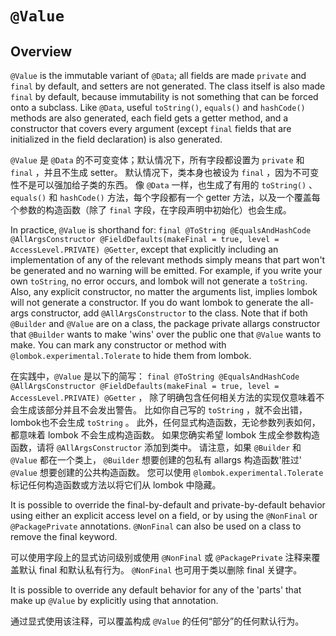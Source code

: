 # `@Value`

## Overview


`@Value` is the immutable variant of `@Data`; all fields are made `private` and `final` by default, and setters are not generated. 
The class itself is also made `final` by default, because immutability is not something that can be forced onto a subclass. 
Like `@Data`, useful `toString()`, `equals()` and `hashCode()` methods are also generated, each field gets a getter method, and a constructor that covers every argument (except `final` fields that are initialized in the field declaration) is also generated.


`@Value` 是 `@Data` 的不可变变体；默认情况下，所有字段都设置为 `private` 和 `final` ，并且不生成 setter。
默认情况下，类本身也被设为 `final` ，因为不可变性不是可以强加给子类的东西。
像 `@Data` 一样，也生成了有用的 `toString()` 、 `equals()` 和 `hashCode()` 方法，每个字段都有一个 getter 方法，以及一个覆盖每个参数的构造函数（除了 `final` 字段，在字段声明中初始化）也会生成。


In practice, `@Value` is shorthand for: 
`final @ToString @EqualsAndHashCode @AllArgsConstructor @FieldDefaults(makeFinal = true, level = AccessLevel.PRIVATE) @Getter`, except that explicitly including an implementation of any of the relevant methods simply means that part won't be generated and no warning will be emitted. 
For example, if you write your own `toString`, no error occurs, and lombok will not generate a `toString`. 
Also, any explicit constructor, no matter the arguments list, implies lombok will not generate a constructor. 
If you do want lombok to generate the all-args constructor, add `@AllArgsConstructor` to the class. 
Note that if both `@Builder` and `@Value` are on a class, the package private allargs constructor that `@Builder` wants to make 'wins' over the public one that `@Value` wants to make. 
You can mark any constructor or method with `@lombok.experimental.Tolerate` to hide them from lombok.


在实践中，`@Value` 是以下的简写：
`final @ToString @EqualsAndHashCode @AllArgsConstructor @FieldDefaults(makeFinal = true, level = AccessLevel.PRIVATE) @Getter` ， 除了明确包含任何相关方法的实现仅意味着不会生成该部分并且不会发出警告。
比如你自己写的 `toString` ，就不会出错，lombok也不会生成 `toString` 。
此外，任何显式构造函数，无论参数列表如何，都意味着 lombok 不会生成构造函数。
如果您确实希望 lombok 生成全参数构造函数，请将 `@AllArgsConstructor` 添加到类中。
请注意，如果 `@Builder` 和 `@Value` 都在一个类上， `@Builder` 想要创建的包私有 allargs 构造函数'胜过' `@Value` 想要创建的公共构造函数。
您可以使用 `@lombok.experimental.Tolerate` 标记任何构造函数或方法以将它们从 lombok 中隐藏。


It is possible to override the final-by-default and private-by-default behavior using either an explicit access level on a field, or by using the `@NonFinal` or `@PackagePrivate` annotations. 
`@NonFinal` can also be used on a class to remove the final keyword.


可以使用字段上的显式访问级别或使用 `@NonFinal` 或 `@PackagePrivate` 注释来覆盖默认 final 和默认私有行为。
`@NonFinal` 也可用于类以删除 final 关键字。


It is possible to override any default behavior for any of the 'parts' that make up `@Value` by explicitly using that annotation.


通过显式使用该注释，可以覆盖构成 `@Value` 的任何“部分”的任何默认行为。

